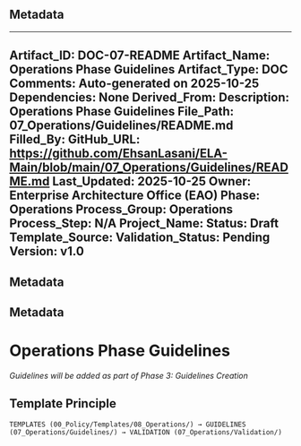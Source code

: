 ## Metadata
---
Artifact_ID: DOC-07-README
Artifact_Name: Operations Phase Guidelines
Artifact_Type: DOC
Comments: Auto-generated on 2025-10-25
Dependencies: None
Derived_From: 
Description: Operations Phase Guidelines
File_Path: 07_Operations/Guidelines/README.md
Filled_By: 
GitHub_URL: https://github.com/EhsanLasani/ELA-Main/blob/main/07_Operations/Guidelines/README.md
Last_Updated: 2025-10-25
Owner: Enterprise Architecture Office (EAO)
Phase: Operations
Process_Group: Operations
Process_Step: N/A
Project_Name: 
Status: Draft
Template_Source: 
Validation_Status: Pending
Version: v1.0
---
## Metadata
## Metadata
# Operations Phase Guidelines

*Guidelines will be added as part of Phase 3: Guidelines Creation*

## Template Principle
```
TEMPLATES (00_Policy/Templates/08_Operations/) → GUIDELINES (07_Operations/Guidelines/) → VALIDATION (07_Operations/Validation/)
```
